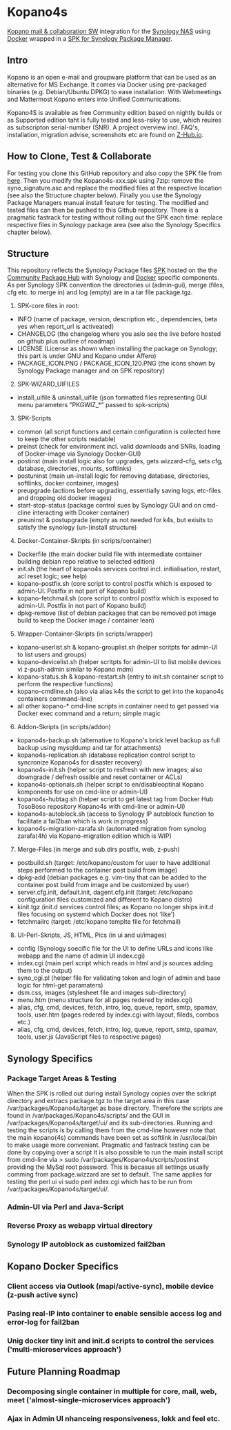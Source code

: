 # Kopano4s
[Kopano mail & collaboration SW](https://kopano.com/) integration for the [Synology NAS](https://www.synology.com/) using [Docker](https://hub.docker.com) wrapped in a [SPK for Synology Package Manager](https://www.synology.com/en-global/knowledgebase/DSM/tutorial/Service_Application/How_to_install_applications_with_Package_Center).
## Intro
Kopano is an open e-mail and groupware platform that can be used as an alternative for MS Exchange. It comes via Docker using pre-packaged binaries (e.g. Debian/Ubuntu DPKG) to ease installation. With Webmeetings and Mattermost Kopano enters into Unified Communications.

Kopano4S is available as free Community edition based on nightly builds or as Supported edition taht is fully tested and less-rsiky to use, which reuires as subscripton serial-number (SNR).
A project overview incl. FAQ's, installation, migration advise, screenshots etc are found on [Z-Hub.io](https://wiki.z-hub.io/display/K4S).

## How to Clone, Test & Collaborate
For testing you clone this GitHub repository and also copy the SPK file from [here](https://wiki.z-hub.io/display/K4S). Then you modify the Kopano4s-xxx.spk using 7zip: remove the syno_signature.asc and replace the modified files at the respective location (see also the Structure chapter below). Finally you use the Synology Package Managers manual install feature for testing.
The modified and tested files can then be pushed to this Github repository. There is a pragmatic fastrack for testing without rolling out the SPK each time: replace respective files in Synology package area (see also the Synology Specifics chapter below).

## Structure
This repository reflects the Synology Package files [SPK](https://www.synology.com/en-global/knowledgebase/DSM/tutorial/Service_Application/How_to_install_applications_with_Package_Center) hosted on the the [Community Package Hub](https://www.cphub.net/?p=k4s) with Synology and [Docker](https://hub.docker.com/r/tosoboso/) specific components. 
As per Synology SPK convention the directories ui (admin-gui), merge (files, cfg etc. to merge in) and log (empty) are in a tar file package.tgz. 

1. SPK-core files in root:  
* INFO (name of package, version, description etc., dependencies, beta yes when report_url is activeated)
* CHANGELOG (the changelog where you aslo see the live before hosted on github plus outline of roadmap)
* LICENSE (License as shown when installing the package on Synology; this part is under GNU and Kopano under Affero)
* PACKAGE_ICON.PNG / PACKAGE_ICON_120.PNG (the icons shown by Synology Package manager and on SPK repository)

2. SPK-WIZARD_UIFILES
* install_uifile & uninstall_uifile (json formatted files representing GUI menu parameters "PKGWIZ_*" passed to spk-scripts)

3. SPK-Scripts
* common (all script functions and certain configuration is collected here to keep the other scripts readable)
* preinst (check for environment incl. valid downloads and SNRs, loading of Docker-image via Synology Docker-GUI)
* postinst (main install logic also for upgrades, gets wizzard-cfg, sets cfg, database, directories, mounts, softlinks)
* postuninst (main un-install logic for removing database, directories, softlinks, docker container, images)
* preupgrade (actions before upgrading, essentially saving logs, etc-files and dropping old docker images)
* start-stop-status (package control sues by Synology GUI and on cmd-cline interacting with Dcoker container)
* preuninst & postupgrade (empty as not needed for k4s, but exisits to satisfy the synology (un-)install structure)

4. Docker-Container-Skripts (in scripts/container)
* Dockerfile (the main docker build file with intermediate container building debian repo relative to selected edition)
* init.sh (the heart of kopano4s services control incl. initialisation, restart, acl reset logic; see help)
* kopano-postfix.sh (core script to control postfix which is exposed to admin-UI. Postfix in not part of Kopano build)
* kopano-fetchmail.sh (core script to control postfix which is exposed to admin-UI. Postfix in not part of Kopano build)
* dpkg-remove (list of debian packages that can be removed pot image build to keep the Docker image / container lean)

5. Wrapper-Container-Skripts (in scripts/wrapper)
* kopano-userlist.sh & kopano-grouplist.sh (helper scritpts for admin-UI to list users and groups)
* kopano-devicelist.sh (helper scritpts for admin-UI to list mobile devices vi z-push-admin similar to Kopano mdm) 
* kopano-status.sh & kopano-restart.sh (entry to init.sh container script to perform the respective functions)
* kopano-cmdline.sh (also via alias k4s the script to get into the kopano4s containers command-line)
* all other kopano-* cmd-line scripts in container need to get passed via Docker exec command and a return; simple magic

6. Addon-Skripts (in scripts/addon)
* kopano4s-backup.sh (alternative to Kopano's brick level backup as full backup using mysqldump and tar for attachments)
* kopano4s-replication.sh (database replication control script to syncronize Kopano4s for disaster recovery)
* kopano4s-init.sh (helper script to resfresh with new images; also downgrade / defresh ossible and reset container or ACLs)
* kopano4s-optionals.sh (helper script to en/disableoptinal Kopano komponents for use on cmd-line or admin-UI)
* kopano4s-hubtag.sh (helper script to get latest tag from Docker Hub TosoBoso repository Kopano4s with cmd-line or admin-UI)
* kopano4s-autoblock.sh (access to Synology IP autoblock function to facilitate a fail2ban which is work in progress)
* kopano4s-migration-zarafa.sh (automated migration from synolog zarafa(4h) via Kopano-migration edition which is WIP)

7. Merge-Files (in merge and sub.dirs postfix, web, z-push)
* postbuild.sh (target: /etc/kopano/custom for user to have additional steps performed to the container post build from image)
* dpkg-add (debian packages e.g. vim-tiny that can be added to the container post build from image and be customized by user)
* server.cfg.init, default.init, dagent.cfg.init (target: /etc/kopano configuration files customized and different to Kopano distro)
* kinit.tgz (init.d services control files; as Kopano no longer ships init.d files focusing on systemd which Docker does not 'like')
* fetchmailrc (target: /etc/kopano templte file for fetchmail)

8. UI-Perl-Skripts, JS, HTML, Pics (in ui and ui/images)
* config (Synology soecific file for the UI to define URLs and icons like webapp and the name of admin UI index.cgi)
* index.cgi (main perl script which reads in html and js sources adding them to the output)
* syno_cgi.pl (helper file for validating token and login of admin and base logic for html-get paramaters)
* dsm.css, images (stylesheet file and images sub-directory)
* menu.htm (menu structure for all pages redered by index.cgi)
* alias, cfg, cmd, devices, fetch, intro, log, queue, report, smtp, spamav, tools, user.htm (pages redered by index.cgi with layout, fileds, combos etc.)
* alias, cfg, cmd, devices, fetch, intro, log, queue, report, smtp, spamav, tools, user.js (JavaScript files to respective pages)

## Synology Specifics
### Package Target Areas & Testing
When the SPK is rolled out during install Synology copies over the sckript directory and extracs package.tgz to the target area in this case /var/packages/Kopano4s/target as base directory. Therefore the scripts are found in /var/packages/Kopano4s/scripts/ and the GUI in /var/packages/Kopano4s/target/ui/ and its sub-directories. Running and testing the scripts is by calling them from the cmd-line however note that the main kopano(4s) commands have been set as softlink in /usr/local/bin to make usage more conveniant.
Pragmatic and fastrack testing can be done by copying over a script 
It is also possible to run the main install script from cmd-line via > sudo /var/packages/Kopano4s/scripts/postinst providing the MySql root password. This is becasue all settings usually comming from package.wizzard are set to default.
The same applies for testing the perl ui vi sudo perl index.cgi which has to be run from /var/packages/Kopano4s/target/ui/.
### Admin-UI via Perl and Java-Script
### Reverse Proxy as webapp virtual directory
### Synology IP autoblock as customized fail2ban

## Kopano Docker Specifics 
### Client access via Outlook (mapi/active-sync), mobile device (z-push active sync)
### Pasing real-IP into container to enable sensible access log and error-log for fail2ban
### Unig docker tiny init and init.d scripts to control the services ('multi-microservices approach')

## Future Planning Roadmap
### Decomposing single container in multiple for core, mail, web, meet ('almost-single-microservices approach')
### Ajax in Admin UI nhanceing responsiveness, lokk and feel etc.
